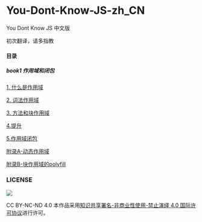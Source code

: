 # You-Dont-Know-JS-zh_CN
You Dont Know JS 中文版

初次翻译，请多指教



#### 目录

##### book1 作用域和闭包

[1. 什么是作用域](./book1/ch1.md)

[2. 词法作用域](./book1/ch2.md)

[3. 方法和块作用域](./book1/ch3.md)

[4.提升](./book1/ch4.md)

[5.作用域闭包](./book1/ch5.md)

[附录A-动态作用域](./book1/ada.md)

[附录B-块作用域的polyfill](./book1/apb.md)








### LICENSE

[![](https://i.creativecommons.org/l/by-nc-nd/4.0/88x31.png)](http://creativecommons.org/licenses/by-nc-nd/4.0/)

CC BY-NC-ND 4.0
本作品采用[知识共享署名-非商业性使用-禁止演绎 4.0 国际许可协议](./LICENSE)进行许可。
